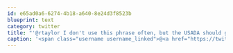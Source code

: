 ```yaml
---
id: e65ad0a6-6274-4b18-a640-8e24d3f8523b
blueprint: text
category: twitter
title: "'@rtaylor I don't use this phrase often, but the USADA should go eat a bag of dicks"
caption: '<span class="username username_linked">@<a href="https://twitter.com/rtaylor" title="Elon Musk">rtaylor</a></span> I don''t use this phrase often, but the USADA should go eat a bag of dicks'
---
```

